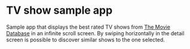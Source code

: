 # TV show sample app

Sample app that displays the best rated TV shows from [The Movie Database](https://themoviedb.org) in an infinite scroll screen. By swiping horizontally in the detail screen is possible to discover similar shows to the one selected.
